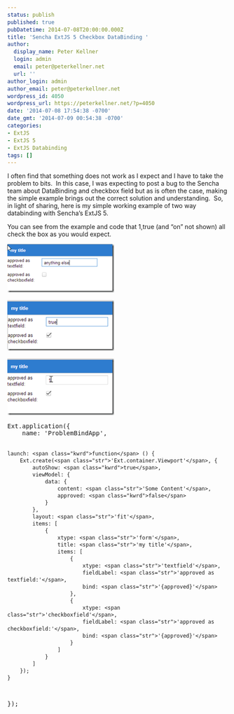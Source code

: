 ```yaml
---
status: publish
published: true
pubDatetime: 2014-07-08T20:00:00.000Z
title: 'Sencha ExtJS 5 Checkbox DataBinding '
author:
  display_name: Peter Kellner
  login: admin
  email: peter@peterkellner.net
  url: ''
author_login: admin
author_email: peter@peterkellner.net
wordpress_id: 4050
wordpress_url: https://peterkellner.net/?p=4050
date: '2014-07-08 17:54:38 -0700'
date_gmt: '2014-07-09 00:54:38 -0700'
categories:
- ExtJS
- ExtJS 5
- ExtJS Databinding
tags: []
---
```

<p>I often find that something does not work as I expect and I have to take the problem to bits.  In this case, I was expecting to post a bug to the Sencha team about DataBinding and checkbox field but as is often the case, making the simple example brings out the correct solution and understanding.  So, in light of sharing, here is my simple working example of two way databinding with Sencha’s ExtJS 5.</p>
<p>You can see from the example and code that 1,true (and “on” not shown) all check the box as you would expect.</p>
<p><a href="/wp/wp-content/uploads/2014/07/image1.png"><img style="display: inline; border: 0px;" title="image" src="/wp/wp-content/uploads/2014/07/image_thumb.png" alt="image" width="244" height="111" border="0" /></a></p>
<p><a href="/wp/wp-content/uploads/2014/07/image2.png"><img style="display: inline; border: 0px;" title="image" src="/wp/wp-content/uploads/2014/07/image_thumb1.png" alt="image" width="244" height="116" border="0" /></a></p>
<p><a href="/wp/wp-content/uploads/2014/07/image3.png"><img style="display: inline; border: 0px;" title="image" src="/wp/wp-content/uploads/2014/07/image_thumb2.png" alt="image" width="244" height="130" border="0" /></a></p>
<pre class="csharpcode">Ext.application({
    name: <span class="str">'ProblemBindApp'</span>,

    launch: <span class="kwrd">function</span> () {
        Ext.create(<span class="str">'Ext.container.Viewport'</span>, {
            autoShow: <span class="kwrd">true</span>,
            viewModel: {
                data: {
                    content: <span class="str">'Some Content'</span>,
                    approved: <span class="kwrd">false</span>
                }
            },
            layout: <span class="str">'fit'</span>,
            items: [
                {
                    xtype: <span class="str">'form'</span>,
                    title: <span class="str">'my title'</span>,
                    items: [
                        {
                            xtype: <span class="str">'textfield'</span>,
                            fieldLabel: <span class="str">'approved as textfield:'</span>,
                            bind: <span class="str">'{approved}'</span>
                        },
                        {
                            xtype: <span class="str">'checkboxfield'</span>,
                            fieldLabel: <span class="str">'approved as checkboxfield:'</span>,
                            bind: <span class="str">'{approved}'</span>
                        }
                    ]
                }
            ]
        });
    }
});</pre>
